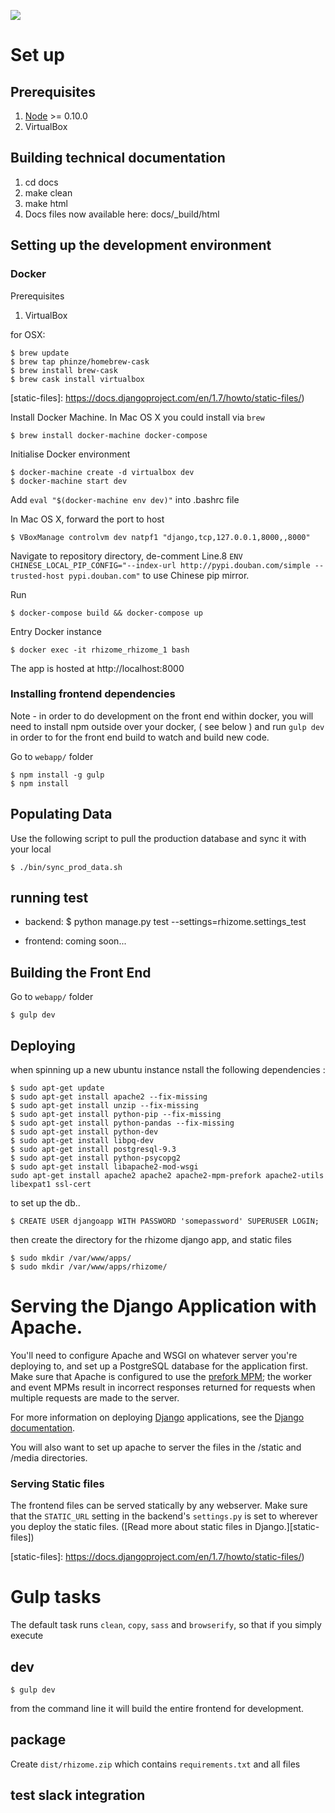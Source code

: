 <a href='https://travis-ci.org/unicef/rhizome' target='_blank'><img src='https://travis-ci.org/unicef/rhizome.svg' /></a>

# Set up

## Prerequisites

1. [Node][] >= 0.10.0
2. VirtualBox

## Building technical documentation

1. cd docs
2. make clean
3. make html
4. Docs files now available here: docs/_build/html

## Setting up the development environment

### Docker

Prerequisites

  1. VirtualBox

for OSX:
```
$ brew update
$ brew tap phinze/homebrew-cask
$ brew install brew-cask
$ brew cask install virtualbox
```


[static-files]: https://docs.djangoproject.com/en/1.7/howto/static-files/)


Install Docker Machine. In Mac OS X you could install via `brew`

```
$ brew install docker-machine docker-compose
```
Initialise Docker environment

```
$ docker-machine create -d virtualbox dev
$ docker-machine start dev
```
Add `eval "$(docker-machine env dev)"` into .bashrc file

In Mac OS X, forward the port to host

```
$ VBoxManage controlvm dev natpf1 "django,tcp,127.0.0.1,8000,,8000"
```
Navigate to repository directory, de-comment Line.8 `ENV CHINESE_LOCAL_PIP_CONFIG="--index-url http://pypi.douban.com/simple --trusted-host pypi.douban.com"` to use Chinese pip mirror.

Run

```
$ docker-compose build && docker-compose up
```
Entry Docker instance

```
$ docker exec -it rhizome_rhizome_1 bash
```

The app is hosted at http://localhost:8000

### Installing frontend dependencies

Note - in order to do development on the front end within docker, you will need to install npm outside over your docker, ( see below ) and run `gulp dev` in order to for the front end build to watch and build new code.

Go to `webapp/` folder

```
$ npm install -g gulp
$ npm install
```

## Populating Data ##
Use the following script to pull the production database and sync it with your local

```
$ ./bin/sync_prod_data.sh
```



## running test ##

 - backend:
   $ python manage.py test --settings=rhizome.settings_test

- frontend:
   coming soon...

## Building the Front End

Go to `webapp/` folder

    $ gulp dev

## Deploying ##

when spinning up a new ubuntu instance nstall the following dependencies :

```
$ sudo apt-get update
$ sudo apt-get install apache2 --fix-missing
$ sudo apt-get install unzip --fix-missing
$ sudo apt-get install python-pip --fix-missing
$ sudo apt-get install python-pandas --fix-missing
$ sudo apt-get install python-dev
$ sudo apt-get install libpq-dev
$ sudo apt-get install postgresql-9.3
$ sudo apt-get install python-psycopg2
$ sudo apt-get install libapache2-mod-wsgi
sudo apt-get install apache2 apache2 apache2-mpm-prefork apache2-utils libexpat1 ssl-cert
```

to set up the db..

```
$ CREATE USER djangoapp WITH PASSWORD 'somepassword' SUPERUSER LOGIN;
```

then create the directory for the rhizome django app, and static files
```
$ sudo mkdir /var/www/apps/
$ sudo mkdir /var/www/apps/rhizome/
```

# Serving the Django Application with Apache.

You'll need to configure Apache and WSGI on whatever server you're deploying to,
and set up a PostgreSQL database for the application first. Make sure that
Apache is configured to use the
[prefork MPM](https://httpd.apache.org/docs/2.4/mpm.html); the worker and event
MPMs result in incorrect responses returned for requests when multiple requests
are made to the server.

For more information on deploying [Django][] applications, see the
[Django documentation](https://docs.djangoproject.com/en/1.8/howto/deployment/wsgi/).

You will also want to set up apache to server the files in the /static and
/media directories.

### Serving Static files

The frontend files can be served statically by any webserver. Make sure that
the `STATIC_URL` setting in the backend's `settings.py` is set to wherever you
deploy the static files. ([Read more about static files in Django.][static-files])

[static-files]: https://docs.djangoproject.com/en/1.7/howto/static-files/)

# Gulp tasks

The default task runs `clean`, `copy`, `sass` and `browserify`, so that if
you simply execute

## dev

```
$ gulp dev
```

from the command line it will build the entire frontend for development.

## package

Create `dist/rhizome.zip` which contains `requirements.txt` and all files


[Django]: https://djangoproject.com/
[Node]: http://nodejs.org/
[PIP]: https://pip.pypa.io/en/latest/
[PostgreSQL]: http://www.postgresql.org/
[Python]: http://python.org
[Virtualenv]: https://virtualenv.pypa.io/en/latest/
[Virtualenvwrapper]: https://virtualenvwrapper.readthedocs.org/en/latest/


## test slack integration
